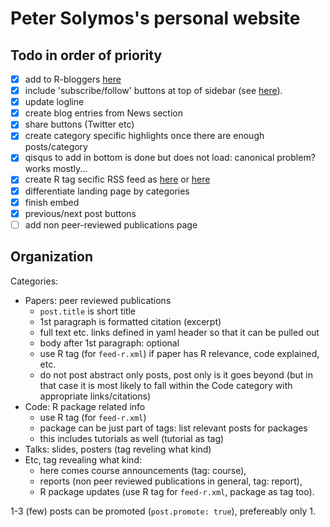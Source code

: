 Peter Solymos's personal website
==========

## Todo in order of priority

- [x] add to R-bloggers [here](http://www.r-bloggers.com/add-your-blog/)
- [x] include 'subscribe/follow' buttons at top of sidebar
  (see [here](http://coschedule.com/blog/write-a-great-blog-post/)).
- [x] update logline
- [x] create blog entries from News section
- [x] share buttons (Twitter etc)
- [x] create category specific highlights once there are enough posts/category
- [x] qisqus to add in bottom is done but does not load: canonical problem? works mostly...
- [x] create R tag secific RSS feed as [here](http://jekyll.tips/tutorials/rss-feed/) or [here](https://github.com/snaptortoise/jekyll-rss-feeds/blob/master/feed.xml)
- [x] differentiate landing page by categories
- [x] finish embed
- [x] previous/next post buttons
- [ ] add non peer-reviewed publications page

## Organization

Categories:

* Papers: peer reviewed publications
  - `post.title` is short title
  - 1st paragraph is formatted citation (excerpt)
  - full text etc. links defined in yaml header so that it can be pulled out
  - body after 1st paragraph: optional
  - use R tag (for `feed-r.xml`) if paper has R relevance, code explained, etc.
  - do not post abstract only posts, post only is it goes beyond
    (but in that case it is most likely to fall within the Code category
    with appropriate links/citations)
* Code: R package related info
  - use R tag (for `feed-r.xml`)
  - package can be just part of tags: list relevant posts for packages
  - this includes tutorials as well (tutorial as tag)
* Talks: slides, posters (tag reveling what kind)
* Etc, tag revealing what kind:
  - here comes course announcements (tag: course),
  - reports (non peer reviewed publications in general, tag: report),
  - R package updates (use R tag for `feed-r.xml`, package as tag too).

1-3 (few) posts can be promoted (`post.promote: true`), prefereably only 1.
